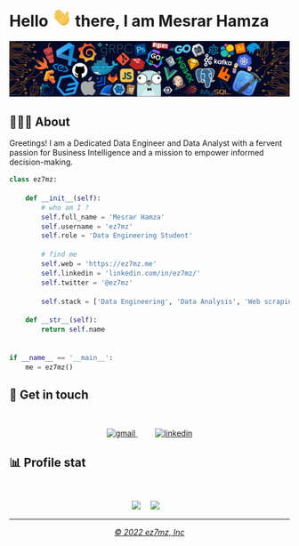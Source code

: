 # Hello <img src="static/waving.gif" width="35"> there, I am Mesrar Hamza

![](./static/7header.png)

## 👨🏻‍🎓 About
<p align="left">
Greetings! I am a Dedicated Data Engineer and Data Analyst with a fervent passion for Business Intelligence and a mission to empower informed decision-making.
</p>

```python
class ez7mz:

    def __init__(self):
        # who am I ?
        self.full_name = 'Mesrar Hamza'
        self.username = 'ez7mz'
        self.role = 'Data Engineering Student'

        # find me
        self.web = 'https://ez7mz.me'
        self.linkedin = 'linkedin.com/in/ez7mz/'
        self.twitter = '@ez7mz'

        self.stack = ['Data Engineering', 'Data Analysis', 'Web scraping', 'Web dev']

    def __str__(self):
        return self.name


if __name__ == '__main__':
    me = ez7mz()


```
## 💬 Get in touch
<br>
<p align="center">
    <a href="mailto:mesrarhamza48@ez7mz.me">
        <img src="https://img.shields.io/badge/Gmail-D14836?style=for-the-badge&logo=gmail&logoColor=white" alt="gmail">
    </a>
    &emsp;&emsp;
    <a href="https://www.linkedin.com/in/ez7mz/">
        <img src="https://img.shields.io/badge/LinkedIn-0077B5?style=for-the-badge&logo=linkedin&logoColor=white" alt="linkedin">
    </a>
</p>

## 📊 Profile stat
<br>

<p align="center">
    <!-- <img src="https://github-readme-stats.vercel.app/api/top-langs/?username=ez7mz&theme=tokyonight&show_icons=true">&emsp; -->
    <img src="https://github-profile-summary-cards.vercel.app/api/cards/profile-details?username=ez7mz&theme=tokyonight">&emsp;
    <img src="https://streak-stats.demolab.com/?user=ez7mz&theme=tokyonight">&emsp;
    
<!-- <img src="https://github-profile-trophy.vercel.app/?username=ez7mz&theme=tokyonight">&emsp; -->
<!-- <img src="https://github-profile-summary-cards.vercel.app/api/cards/profile-details?username=ez7mz&theme=tokyonight">&emsp; -->
<!-- <img src="https://github-readme-stats.vercel.app/api?username=ez7mz&theme=tokyonight&show_icons=true">&emsp; -->
</p>

---
<p align="center">
    <a href="https://ez7mz.me" target="_blank"> <em> &copy; 2022 ez7mz, Inc </em></a>
</p>
